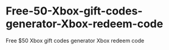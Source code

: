 # Free-50-Xbox-gift-codes-generator-Xbox-redeem-code
Free $50 Xbox gift codes generator Xbox redeem code
